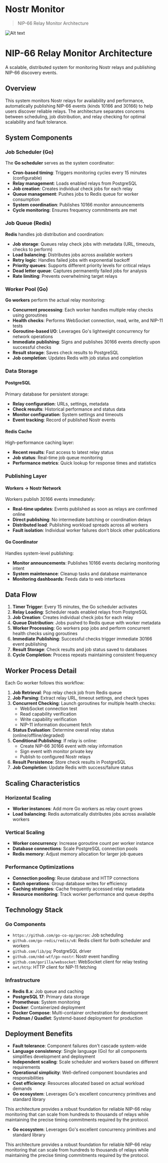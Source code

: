 Nostr Monitor
=============

> NIP-66 Relay Monitor Architecture

<img src="nostr_monitor.png" alt="Alt text">

# NIP-66 Relay Monitor Architecture

A scalable, distributed system for monitoring Nostr relays and publishing NIP-66 discovery events.

## Overview

This system monitors Nostr relays for availability and performance, automatically publishing NIP-66 events (kinds 10166 and 30166) to help users discover reliable relays. The architecture separates concerns between scheduling, job distribution, and relay checking for optimal scalability and fault tolerance.

## System Components

### Job Scheduler (Go)
The **Go scheduler** serves as the system coordinator:
- **Cron-based timing**: Triggers monitoring cycles every 15 minutes (configurable)
- **Relay management**: Loads enabled relays from PostgreSQL
- **Job creation**: Creates individual check jobs for each relay
- **Queue management**: Pushes jobs to Redis queue for worker consumption
- **System coordination**: Publishes 10166 monitor announcements
- **Cycle monitoring**: Ensures frequency commitments are met

### Job Queue (Redis)
**Redis** handles job distribution and coordination:
- **Job storage**: Queues relay check jobs with metadata (URL, timeouts, checks to perform)
- **Load balancing**: Distributes jobs across available workers
- **Retry logic**: Handles failed jobs with exponential backoff
- **Priority queues**: Supports different priority levels for critical relays
- **Dead letter queue**: Captures permanently failed jobs for analysis
- **Rate limiting**: Prevents overwhelming target relays

### Worker Pool (Go)
**Go workers** perform the actual relay monitoring:
- **Concurrent processing**: Each worker handles multiple relay checks using goroutines
- **Health checks**: Performs WebSocket connection, read, write, and NIP-11 tests
- **Goroutine-based I/O**: Leverages Go's lightweight concurrency for network operations
- **Immediate publishing**: Signs and publishes 30166 events directly upon successful checks
- **Result storage**: Saves check results to PostgreSQL
- **Job completion**: Updates Redis with job status and completion

### Data Storage

#### PostgreSQL
Primary database for persistent storage:
- **Relay configuration**: URLs, settings, metadata
- **Check results**: Historical performance and status data
- **Monitor configuration**: System settings and timeouts
- **Event tracking**: Record of published Nostr events

#### Redis Cache
High-performance caching layer:
- **Recent results**: Fast access to latest relay status
- **Job status**: Real-time job queue monitoring
- **Performance metrics**: Quick lookup for response times and statistics

### Publishing Layer

#### Workers → Nostr Network
Workers publish 30166 events immediately:
- **Real-time updates**: Events published as soon as relays are confirmed online
- **Direct publishing**: No intermediate batching or coordination delays
- **Distributed load**: Publishing workload spreads across all workers
- **Fault isolation**: Individual worker failures don't block other publications

#### Go Coordinator
Handles system-level publishing:
- **Monitor announcements**: Publishes 10166 events declaring monitoring intent
- **System maintenance**: Cleanup tasks and database maintenance
- **Monitoring dashboards**: Feeds data to web interfaces

## Data Flow

1. **Timer Trigger**: Every 15 minutes, the Go scheduler activates
2. **Relay Loading**: Scheduler reads enabled relays from PostgreSQL
3. **Job Creation**: Creates individual check jobs for each relay
4. **Queue Distribution**: Jobs pushed to Redis queue with worker metadata
5. **Worker Processing**: Go workers pop jobs and perform concurrent health checks using goroutines
6. **Immediate Publishing**: Successful checks trigger immediate 30166 event publishing
7. **Result Storage**: Check results and job status saved to databases
8. **Cycle Completion**: Process repeats maintaining consistent frequency

## Worker Process Detail

Each Go worker follows this workflow:

1. **Job Retrieval**: Pop relay check job from Redis queue
2. **Job Parsing**: Extract relay URL, timeout settings, and check types
3. **Concurrent Checking**: Launch goroutines for multiple health checks:
   - WebSocket connection test
   - Read capability verification
   - Write capability verification  
   - NIP-11 information document fetch
4. **Status Evaluation**: Determine overall relay status (online/offline/degraded)
5. **Conditional Publishing**: If relay is online:
   - Create NIP-66 30166 event with relay information
   - Sign event with monitor private key
   - Publish to configured Nostr relays
6. **Result Persistence**: Store check results in PostgreSQL
7. **Job Completion**: Update Redis with success/failure status

## Scaling Characteristics

### Horizontal Scaling
- **Worker instances**: Add more Go workers as relay count grows
- **Load balancing**: Redis automatically distributes jobs across available workers

### Vertical Scaling
- **Worker concurrency**: Increase goroutine count per worker instance
- **Database connections**: Scale PostgreSQL connection pools
- **Redis memory**: Adjust memory allocation for larger job queues

### Performance Optimizations
- **Connection pooling**: Reuse database and HTTP connections
- **Batch operations**: Group database writes for efficiency
- **Caching strategies**: Cache frequently accessed relay metadata
- **Resource monitoring**: Track worker performance and queue depths

## Technology Stack

### Go Components
- `https://github.com/go-co-op/gocron`: Job scheduling
- `github.com/go-redis/redis/v8`: Redis client for both scheduler and workers
- `github.com/lib/pq`: PostgreSQL driver
- `github.com/nbd-wtf/go-nostr`: Nostr event handling
- `github.com/gorilla/websocket`: WebSocket client for relay testing
- `net/http`: HTTP client for NIP-11 fetching

### Infrastructure
- **Redis 8.x**: Job queue and caching
- **PostgreSQL 17**: Primary data storage
- **Prometheus**: System monitoring
- **Docker**: Containerized deployment
- **Docker Compose**: Multi-container orchestration for development
- **Podman / Quadlet**: Systemd-based deployment for production

## Deployment Benefits

- **Fault tolerance**: Component failures don't cascade system-wide
- **Language consistency**: Single language (Go) for all components simplifies development and deployment
- **Independent scaling**: Scale scheduler and workers based on different requirements
- **Operational simplicity**: Well-defined component boundaries and responsibilities
- **Cost efficiency**: Resources allocated based on actual workload demands
- **Go ecosystem**: Leverages Go's excellent concurrency primitives and standard library

This architecture provides a robust foundation for reliable NIP-66 relay monitoring that can scale from hundreds to thousands of relays while maintaining the precise timing commitments required by the protocol.

- **Go ecosystem**: Leverages Go's excellent concurrency primitives and standard library

This architecture provides a robust foundation for reliable NIP-66 relay monitoring that can scale from hundreds to thousands of relays while maintaining the precise timing commitments required by the protocol.
